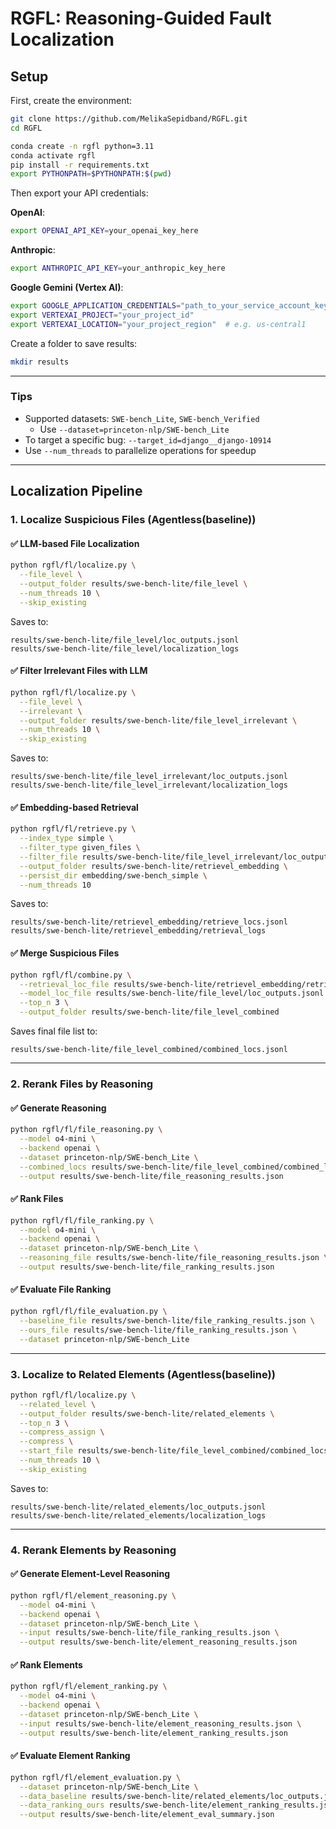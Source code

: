 # RGFL: Reasoning-Guided Fault Localization

## Setup

First, create the environment:
```bash
git clone https://github.com/MelikaSepidband/RGFL.git
cd RGFL

conda create -n rgfl python=3.11
conda activate rgfl
pip install -r requirements.txt
export PYTHONPATH=$PYTHONPATH:$(pwd)
```

Then export your API credentials:

**OpenAI**:
```bash
export OPENAI_API_KEY=your_openai_key_here
```

**Anthropic**:
```bash
export ANTHROPIC_API_KEY=your_anthropic_key_here
```

**Google Gemini (Vertex AI)**:
```bash
export GOOGLE_APPLICATION_CREDENTIALS="path_to_your_service_account_key.json"
export VERTEXAI_PROJECT="your_project_id"
export VERTEXAI_LOCATION="your_project_region"  # e.g. us-central1
```

Create a folder to save results:
```bash
mkdir results
```

---

### Tips

- Supported datasets: `SWE-bench_Lite`, `SWE-bench_Verified`
  - Use `--dataset=princeton-nlp/SWE-bench_Lite`
- To target a specific bug: `--target_id=django__django-10914`
- Use `--num_threads` to parallelize operations for speedup

---

## Localization Pipeline

### 1. Localize Suspicious Files (Agentless(baseline))

#### ✅ LLM-based File Localization
```bash
python rgfl/fl/localize.py \
  --file_level \
  --output_folder results/swe-bench-lite/file_level \
  --num_threads 10 \
  --skip_existing
```
Saves to:
```
results/swe-bench-lite/file_level/loc_outputs.jsonl
results/swe-bench-lite/file_level/localization_logs
```

#### ✅ Filter Irrelevant Files with LLM
```bash
python rgfl/fl/localize.py \
  --file_level \
  --irrelevant \
  --output_folder results/swe-bench-lite/file_level_irrelevant \
  --num_threads 10 \
  --skip_existing
```
Saves to:
```
results/swe-bench-lite/file_level_irrelevant/loc_outputs.jsonl
results/swe-bench-lite/file_level_irrelevant/localization_logs
```

#### ✅ Embedding-based Retrieval
```bash
python rgfl/fl/retrieve.py \
  --index_type simple \
  --filter_type given_files \
  --filter_file results/swe-bench-lite/file_level_irrelevant/loc_outputs.jsonl \
  --output_folder results/swe-bench-lite/retrievel_embedding \
  --persist_dir embedding/swe-bench_simple \
  --num_threads 10
```
Saves to:
```
results/swe-bench-lite/retrievel_embedding/retrieve_locs.jsonl
results/swe-bench-lite/retrievel_embedding/retrieval_logs
```

#### ✅ Merge Suspicious Files
```bash
python rgfl/fl/combine.py \
  --retrieval_loc_file results/swe-bench-lite/retrievel_embedding/retrieve_locs.jsonl \
  --model_loc_file results/swe-bench-lite/file_level/loc_outputs.jsonl \
  --top_n 3 \
  --output_folder results/swe-bench-lite/file_level_combined
```
Saves final file list to:
```
results/swe-bench-lite/file_level_combined/combined_locs.jsonl
```

---

### 2. Rerank Files by Reasoning

#### ✅ Generate Reasoning
```bash
python rgfl/fl/file_reasoning.py \
  --model o4-mini \
  --backend openai \
  --dataset princeton-nlp/SWE-bench_Lite \
  --combined_locs results/swe-bench-lite/file_level_combined/combined_locs.jsonl \
  --output results/swe-bench-lite/file_reasoning_results.json
```

#### ✅ Rank Files
```bash
python rgfl/fl/file_ranking.py \
  --model o4-mini \
  --backend openai \
  --dataset princeton-nlp/SWE-bench_Lite \
  --reasoning_file results/swe-bench-lite/file_reasoning_results.json \
  --output results/swe-bench-lite/file_ranking_results.json
```

#### ✅ Evaluate File Ranking
```bash
python rgfl/fl/file_evaluation.py \
  --baseline_file results/swe-bench-lite/file_ranking_results.json \
  --ours_file results/swe-bench-lite/file_ranking_results.json \
  --dataset princeton-nlp/SWE-bench_Lite
```

---

### 3. Localize to Related Elements (Agentless(baseline))
```bash
python rgfl/fl/localize.py \
  --related_level \
  --output_folder results/swe-bench-lite/related_elements \
  --top_n 3 \
  --compress_assign \
  --compress \
  --start_file results/swe-bench-lite/file_level_combined/combined_locs.jsonl \
  --num_threads 10 \
  --skip_existing
```
Saves to:
```
results/swe-bench-lite/related_elements/loc_outputs.jsonl
results/swe-bench-lite/related_elements/localization_logs
```

---

### 4. Rerank Elements by Reasoning

#### ✅ Generate Element-Level Reasoning
```bash
python rgfl/fl/element_reasoning.py \
  --model o4-mini \
  --backend openai \
  --dataset princeton-nlp/SWE-bench_Lite \
  --input results/swe-bench-lite/file_ranking_results.json \
  --output results/swe-bench-lite/element_reasoning_results.json
```

#### ✅ Rank Elements
```bash
python rgfl/fl/element_ranking.py \
  --model o4-mini \
  --backend openai \
  --dataset princeton-nlp/SWE-bench_Lite \
  --input results/swe-bench-lite/element_reasoning_results.json \
  --output results/swe-bench-lite/element_ranking_results.json
```

#### ✅ Evaluate Element Ranking
```bash
python rgfl/fl/element_evaluation.py \
  --dataset princeton-nlp/SWE-bench_Lite \
  --data_baseline results/swe-bench-lite/related_elements/loc_outputs.jsonl \
  --data_ranking_ours results/swe-bench-lite/element_ranking_results.json \
  --output results/swe-bench-lite/element_eval_summary.json
```
